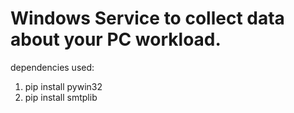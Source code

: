 # Windows Service to collect data about your PC workload.

dependencies used:

1. pip install pywin32
2. pip install smtplib